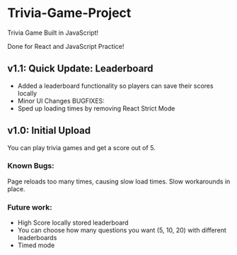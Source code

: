 # Trivia-Game-Project

Trivia Game Built in JavaScript!

Done for React and JavaScript Practice!
## v1.1: Quick Update: Leaderboard
- Added a leaderboard functionality so players can save their scores locally
- Minor UI Changes
BUGFIXES:
- Sped up loading times by removing React Strict Mode

## v1.0: Initial Upload
You can play trivia games and get a score out of 5.
### Known Bugs:
Page reloads too many times, causing slow load times. Slow workarounds in place.
### Future work:
- High Score locally stored leaderboard
- You can choose how many questions you want (5, 10, 20) with different leaderboards
- Timed mode
